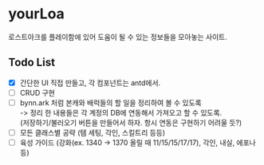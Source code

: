 # yourLoa

로스트아크를 플레이함에 있어 도움이 될 수 있는 정보들을 모아놓는 사이트.

## Todo List

- [x] 간단한 UI 직접 만들고, 각 컴포넌트는 antd에서.
- [ ] CRUD 구현
- [ ] bynn.ark 처럼 본캐와 배럭들의 할 일을 정리하여 볼 수 있도록  
      -> 정리 한 내용들은 각 계정의 DB에 연동해서 가져오고 할 수 있도록.  
      (저장하기/불러오기 버튼을 만들어서 하자. 항시 연동은 구현하기 어려울 듯?)
- [ ] 모든 클래스별 공략 (템 세팅, 각인, 스킬트리 등등)
- [ ] 육성 가이드 (강화(ex. 1340 -> 1370 올릴 때 11/15/15/17/17), 각인, 내실, 에포나 등)
